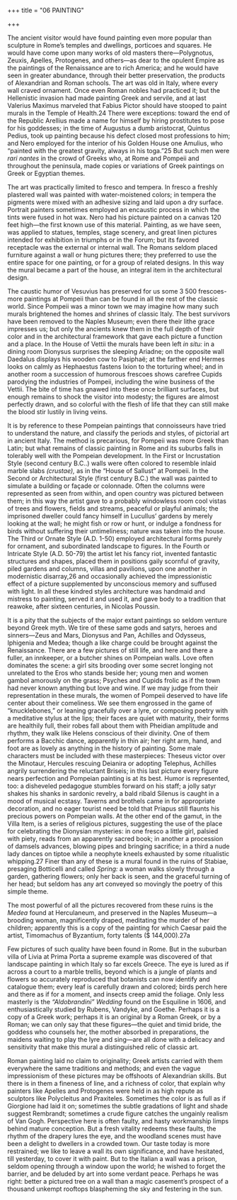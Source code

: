 +++
title = "06 PAINTING"

+++

The ancient visitor would have found painting even more popular than sculpture in Rome’s temples and dwellings, porticoes and squares. He would have come upon many works of old masters there—Polygnotus, Zeuxis, Apelles, Protogenes, and others—as dear to the opulent Empire as the paintings of the Renaissance are to rich America; and he would have seen in greater abundance, through their better preservation, the products of Alexandrian and Roman schools. The art was old in Italy, where every wall craved ornament. Once even Roman nobles had practiced it; but the Hellenistic invasion had made painting Greek and servile, and at last Valerius Maximus marveled that Fabius Pictor should have stooped to paint murals in the Temple of Health.24 There were exceptions: toward the end of the Republic Arellius made a name for himself by hiring prostitutes to pose for his goddesses; in the time of Augustus a dumb aristocrat, Quintus Pedius, took up painting because his defect closed most professions to him; and Nero employed for the interior of his Golden House one Amulius, who “painted with the greatest gravity, always in his toga.”25 But such men were *rari nantes* in the crowd of Greeks who, at Rome and Pompeii and throughout the peninsula, made copies or variations of Greek paintings on Greek or Egyptian themes.

The art was practically limited to fresco and tempera. In fresco a freshly plastered wall was painted with water-moistened colors; in tempera the pigments were mixed with an adhesive sizing and laid upon a dry surface. Portrait painters sometimes employed an encaustic process in which the tints were fused in hot wax. Nero had his picture painted on a canvas 120 feet high—the first known use of this material. Painting, as we have seen, was applied to statues, temples, stage scenery, and great linen pictures intended for exhibition in triumphs or in the Forum; but its favored receptacle was the external or internal wall. The Romans seldom placed furniture against a wall or hung pictures there; they preferred to use the entire space for one painting, or for a group of related designs. In this way the mural became a part of the house, an integral item in the architectural design.

The caustic humor of Vesuvius has preserved for us some 3 500 frescoes-more paintings at Pompeii than can be found in all the rest of the classic world. Since Pompeii was a minor town we may imagine how many such murals brightened the homes and shrines of classic Italy. The best survivors have been removed to the Naples Museum; even there their lithe grace impresses us; but only the ancients knew them in the full depth of their color and in the architectural framework that gave each picture a function and a place. In the House of Vettii the murals have been left *in situ:* in a dining room Dionysus surprises the sleeping Ariadne; on the opposite wall Daedalus displays his wooden cow to Pasiphaë; at the farther end Hermes looks on calmly as Hephaestus fastens Ixion to the torturing wheel; and in another room a succession of humorous frescoes shows carefree Cupids parodying the industries of Pompeii, including the wine business of the Vettii. The bite of time has gnawed into these once brilliant surfaces, but enough remains to shock the visitor into modesty; the figures are almost perfectly drawn, and so colorful with the flesh of life that they can still make the blood stir lustily in living veins.

It is by reference to these Pompeian paintings that connoisseurs have tried to understand the nature, and classify the periods and styles, of pictorial art in ancient Italy. The method is precarious, for Pompeii was more Greek than Latin; but what remains of classic painting in Rome and its suburbs falls in tolerably well with the Pompeian development. In the First or Incrustation Style \(second century B.C..\) walls were often colored to resemble inlaid marble slabs *\(crustae\),* as in the “House of Sallust” at Pompeii. In the Second or Architectural Style \(first century B.C.\) the wall was painted to simulate a building or façade or colonnade. Often the columns were represented as seen from within, and open country was pictured between them; in this way the artist gave to a probably windowless room cool vistas of trees and flowers, fields and streams, peaceful or playful animals; the imprisoned dweller could fancy himself in Lucullus’ gardens by merely looking at the wall; he might fish or row or hunt, or indulge a fondness for birds without suffering their untimeliness; nature was taken into the house. The Third or Ornate Style \(A.D. 1-50\) employed architectural forms purely for ornament, and subordinated landscape to figures. In the Fourth or Intricate Style \(A.D. 50-79\) the artist let his fancy riot, invented fantastic structures and shapes, placed them in positions gaily scornful of gravity, piled gardens and columns, villas and pavilions, upon one another in modernistic disarray,26 and occasionally achieved the impressionistic effect of a picture supplemented by unconscious memory and suffused with light. In all these kindred styles architecture was handmaid and mistress to painting, served it and used it, and gave body to a tradition that reawoke, after sixteen centuries, in Nicolas Poussin.

It is a pity that the subjects of the major extant paintings so seldom venture beyond Greek myth. We tire of these same gods and satyrs, heroes and sinners—Zeus and Mars, Dionysus and Pan, Achilles and Odysseus, Iphigenia and Medea; though a like charge could be brought against the Renaissance. There are a few pictures of still life, and here and there a fuller, an innkeeper, or a butcher shines on Pompeian walls. Love often dominates the scene: a girl sits brooding over some secret longing not unrelated to the Eros who stands beside her; young men and women gambol amorously on the grass; Psyches and Cupids frolic as if the town had never known anything but love and wine. If we may judge from their representation in these murals, the women of Pompeii deserved to have life center about their comeliness. We see them engrossed in the game of “knucklebones,” or leaning gracefully over a lyre, or composing poetry with a meditative stylus at the lips; their faces are quiet with maturity, their forms are healthily full, their robes fall about them with Pheidian amplitude and rhythm, they walk like Helens conscious of their divinity. One of them performs a Bacchic dance, apparently in thin air; her right arm, hand, and foot are as lovely as anything in the history of painting. Some male characters must be included with these masterpieces: Theseus victor over the Minotaur, Hercules rescuing Deianira or adopting Telephus, Achilles angrily surrendering the reluctant Briseis; in this last picture every figure nears perfection and Pompeian painting is at its best. Humor is represented, too: a disheveled pedagogue stumbles forward on his staff; a jolly satyr shakes his shanks in sardonic revelry, a bald ribald Silenus is caught in a mood of musical ecstasy. Taverns and brothels came in for appropriate decoration, and no eager tourist need be told that Priapus still flaunts his precious powers on Pompeian walls. At the other end of the gamut, in the Villa Item, is a series of religious pictures, suggesting the use of the place for celebrating the Dionysian mysteries: in one fresco a little girl, palsied with piety, reads from an apparently sacred book; in another a procession of damsels advances, blowing pipes and bringing sacrifice; in a third a nude lady dances on tiptoe while a neophyte kneels exhausted by some ritualistic whipping.27 Finer than any of these is a mural found in the ruins of Stabiae, presaging Botticelli and called *Spring:* a woman walks slowly through a garden, gathering flowers; only her back is seen, and the graceful turning of her head; but seldom has any art conveyed so movingly the poetry of this simple theme.

The most powerful of all the pictures recovered from these ruins is the *Medea* found at Herculaneum, and preserved in the Naples Museum—a brooding woman, magnificently draped, meditating the murder of her children; apparently this is a copy of the painting for which Caesar paid the artist, Timomachus of Byzantium, forty talents \($ 144,000\).27a

Few pictures of such quality have been found in Rome. But in the suburban villa of Livia at Prima Porta a supreme example was discovered of that landscape painting in which Italy so far excels Greece. The eye is lured as if across a court to a marble trellis, beyond which is a jungle of plants and flowers so accurately reproduced that botanists can now identify and catalogue them; every leaf is carefully drawn and colored; birds perch here and there as if for a moment, and insects creep amid the foliage. Only less masterly is the *“Aldobrandini” Wedding* found on the Esquiline in 1606, and enthusiastically studied by Rubens, Vandyke, and Goethe. Perhaps it is a copy of a Greek work; perhaps it is an original by a Roman Greek, or by a Roman; we can only say that these figures—the quiet and timid bride, the goddess who counsels her, the mother absorbed in preparations, the maidens waiting to play the lyre and sing—are all done with a delicacy and sensitivity that make this mural a distinguished relic of classic art.

Roman painting laid no claim to originality; Greek artists carried with them everywhere the same traditions and methods; and even the vague impressionism of these pictures may be offshoots of Alexandrian skills. But there is in them a fineness of line, and a richness of color, that explain why painters like Apelles and Protogenes were held in as high repute as sculptors like Polycleitus and Praxiteles. Sometimes the color is as full as if Giorgione had laid it on; sometimes the subtle gradations of light and shade suggest Rembrandt; sometimes a crude figure catches the ungainly realism of Van Gogh. Perspective here is often faulty, and hasty workmanship limps behind mature conception. But a fresh vitality redeems these faults, the rhythm of the drapery lures the eye, and the woodland scenes must have been a delight to dwellers in a crowded town. Our taste today is more restrained; we like to leave a wall its own significance, and have hesitated, till yesterday, to cover it with paint. But to the Italian a wall was a prison, seldom opening through a window upon the world; he wished to forget the barrier, and be deluded by art into some verdant peace. Perhaps he was right: better a pictured tree on a wall than a magic casement’s prospect of a thousand unkempt rooftops blaspheming the sky and festering in the sun.


